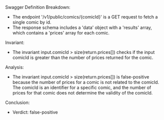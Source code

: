 Swagger Definition Breakdown:
- The endpoint '/v1/public/comics/{comicId}' is a GET request to fetch a single comic by id.
- The response schema includes a 'data' object with a 'results' array, which contains a 'prices' array for each comic.

Invariant:
- The invariant input.comicId > size(return.prices[]) checks if the input comicId is greater than the number of prices returned for the comic.

Analysis:
- The invariant input.comicId > size(return.prices[]) is false-positive because the number of prices for a comic is not related to the comicId. The comicId is an identifier for a specific comic, and the number of prices for that comic does not determine the validity of the comicId.

Conclusion:
- Verdict: false-positive
